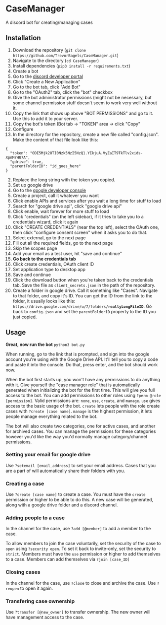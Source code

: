 # CaseManager
A discord bot for creating/managing cases


## Installation

1. Download the repository (`git clone https://github.com/TrevorBagels/CaseManager.git`)
2. Navigate to the directory (`cd CaseManager`)
3. Install dependencies (`pip3 install -r requirements.txt`)
4. Create a bot
  1. Go to the [discord developer portal](https://discord.com/developers/applications)
  2. Click "Create a New Application"
  3. Go to the bot tab, click "Add Bot"
  4. Go to the "OAuth2" tab, click the "bot" checkbox
  5. Give the bot administrator permissions (might not be necessary, but some channel permission stuff doesn't seem to work very well without it.
  6. Copy the link that shows up above "BOT PERMISSIONS" and go to it. Use this to add it to your server.
  7. Copy the bot's token (Bot tab -> "TOKEN" area -> click "Copy"
5. Configure
  1. In the directory for the repository, create a new file called "config.json". Make the content of that file look like this:
  ```
  {
    "token": "ODE5Mjk2OTI0Nzk5NzI5NzQ1.YEkjuA.VyZaIT9TkTlv2xids-XpnMrHU7A",
    "gdrive": true,
    "parentFolderID": "id_goes_here"
  }
  ```
  2. Replace the long string with the token you copied. 
6. Set up google drive
  1. Go to the [google developer console](https://console.cloud.google.com/apis/dashboard)
  2. Create a project, call it whatever you want
  3. Click enable APIs and services after you wait a long time for stuff to load
  4. Search for "google drive api", click "google drive api"
  5. Click enable, wait forever for more stuff to load
  6. Click "credentials" (on the left sidebar), if it tries to take you to a credentials wizard, click it again
  7. Click "CREATE CREDENTIALS" (near the top left), select the OAuth one, then click "configure consent screen" when it asks you to do that.
  8. Select external, go to the next page
  9. Fill out all the required fields, go to the next page
  10. Skip the scopes page
  11. Add your email as a test user, hit "save and continue"
  12. **Go back to the credentials tab**
  13. Click create credentials, OAuth client ID
  14. Set application type to desktop app
  15. Save and continue
  16. Click the download button when you're taken back to the credentials tab. Save the file as `client_secrets.json` in the path of the repository.
7. Create a folder in google drive. Call it something like "Cases". Navigate to that folder, and copy it's ID. You can get the ID from the link to the folder, it usually looks like this: `https://drive.google.com/drive/u/7/folders/`**`reallyLongFileID`**. Go back to `config.json` and set the `parentFolderID` property to the ID you just copied.
## Usage

**Great, now run the bot** ``python3 bot.py``

When running, go to the link that is prompted, and sign into the google account you're using with the Google Drive API. It'll tell you to copy a code and paste it into the console. Do that, press enter, and the bot should work now.

When the bot first starts up, you won't have any permissions to do anything with it. Give yourself the "case manager role" that is automatically generated when initializing the bot for the first time. This will give you full access to the bot. You can add permissions to other roles using `?perm @role [permission]`. Valid permissions are: `none`, `use`, `create`, and `manage`. `use` gives access to the basic usage of the bot. `create` lets people with the role create cases with `?create [case name]`. `manage` is the highest permission, it lets people manage everything related to the bot.

The bot will also create two categories, one for active cases, and another for archived cases. You can manage the permissions for these categories however you'd like the way you'd normally manage category/channel permissions.

### Setting your email for google drive
Use `?setemail [email_address]` to set your email address. Cases that you are a part of will automatically share their folders with you.

### Creating a case
Use `?create [case name]` to create a case. You must have the `create` permission or higher to be able to do this. A new case will be generated, along with a google drive folder and a discord channel.

### Adding people to a case
In the channel for the case, use `?add [@member]` to add a member to the case. 

To allow members to join the case voluntarily, set the security of the case to `open` using `?security open`. To set it back to invite-only, set the security to `strict`. Members must have the `use` permission or higher to add themselves to a case. Members can add themselves via `?join [case_ID]`

### Closing cases
In the channel for the case, use `?close` to close and archive the case. Use `?reopen` to open it again.

### Transfering case ownership
Use `?transfer [@new_owner]` to transfer ownership. The new owner will have management access to the case.
